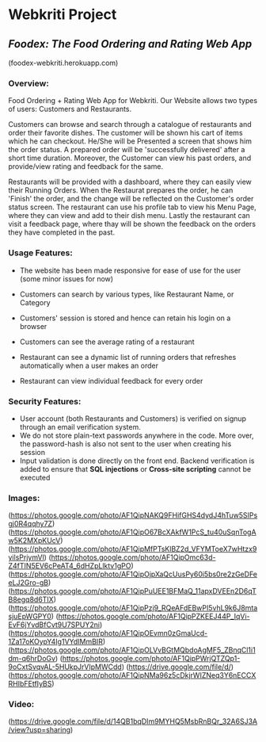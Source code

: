 # Webkriti Project
## *Foodex: The Food Ordering and Rating Web App*
(foodex-webkriti.herokuapp.com)

### Overview:
Food Ordering + Rating Web App for Webkriti. Our Website allows two types of users: Customers and Restaurants.

Customers can browse and search through a catalogue of restaurants and order their favorite dishes. The customer will be shown his cart of items which he can checkout. He/She will be Presented a screen that shows him the order status. A prepared order will be 'successfully delivered' after a short time duration. Moreover, the Customer can view his past orders, and provide/view rating and feedback for the same.

Restaurants will be provided with a dashboard, where they can easily view their Running Orders. When the Restaurat prepares the order, he can 'Finish' the order, and the change will be reflected on the Customer's order status screen. The restaurant can use his profile tab to view his Menu Page, where they can view and add to their dish menu. Lastly the restaurant can visit a feedback page, where thay will be shown the feedback on the orders they have completed in the past.

### Usage Features:
* The website has been made responsive for ease of use for the user (some minor issues for now)

* Customers can search by various types, like Restaurant Name, or Category
* Customers' session is stored and hence can retain his login on a browser
* Customers can see the average rating of a restaurant

* Restaurant can see a dynamic list of running orders that refreshes automatically when a user makes an order
* Restaurant can view individual feedback for every order

### Security Features:
* User account (both Restaurants and Customers) is verified on signup through an email verification system.
* We do not store plain-text passwords anywhere in the code. More over, the password-hash is also not sent to the user when creating his session
* Input validation is done directly on the front end. Backend verification is added to ensure that **SQL injections** or **Cross-site scripting** cannot be executed

### Images:
(https://photos.google.com/photo/AF1QipNAKQ9FHifGHS4dydJ4hTuw5SIPsgj0R4qqhy7Z)
(https://photos.google.com/photo/AF1QipO67BcXAkfW1PcS_tu40uSqnTogAw5K2MXpKUcV)
(https://photos.google.com/photo/AF1QipMfPTsKlBZ2d_VFYMToeX7wHtzx9yilsPrjymVl)
(https://photos.google.com/photo/AF1QipOmc63d-Z4fTIN5EV6cPeAT4_6dHZpLlktv1gPO)
(https://photos.google.com/photo/AF1QipOjpXaQcUusPy60i5bs0re2zGeDFeeLJ2Gro-gB)
(https://photos.google.com/photo/AF1QipPuUEE1BFMaQ_11apxDVEEn2D6qTB8egq8d6TIX)
(https://photos.google.com/photo/AF1QipPzj9_RQeAFdEBwPI5vhL9k6J8mtasjuEpWGPY0)
(https://photos.google.com/photo/AF1QipPZKEEJ44P_IqVi-EvF6jYvdBfCvt9U7SPUY2ni)
(https://photos.google.com/photo/AF1QipOEvmn0zGmaUcd-1Za17oKOypY4Ig1VYdIMmBIR)
(https://photos.google.com/photo/AF1QipOLVvBGtMQbdoAgMF5_ZBnqCl1i1dm-q6hrDoGv)
(https://photos.google.com/photo/AF1QipPWrjQTZQp1-9oCxtSvqvAL-5HUkpJrVIpMWCdd)
(https://drive.google.com/file/d/)
(https://photos.google.com/photo/AF1QipNMa96z5cDkjrWIZNeq3Y6nECCXRHIbFEtfIyBS)

### Video:
(https://drive.google.com/file/d/14QB1bqDIm9MYHQ5MsbRnBQr_32A6SJ3A/view?usp=sharing)
